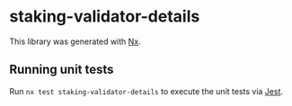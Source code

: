 # staking-validator-details

This library was generated with [Nx](https://nx.dev).

## Running unit tests

Run `nx test staking-validator-details` to execute the unit tests via [Jest](https://jestjs.io).

